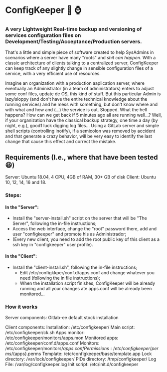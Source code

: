 # ConfigKeeper :floppy_disk: :watch:
### A very Lightweight Real-time backup and versioning of services configuration files on Development/Testing/Acceptance/Production servers.

That's a little and simple piece of software created to help SysAdmins in scenarios where a server have many "roots" and *shit can happen*.
With a classic architecture of clients talking to a centralized server, ConfigKeeper can keep track of any slightly change in sensible configuration files of a service, with a very efficient use of resources.

Imagine an organization with a production aaplication server, where eventually an Administrator (in a team of administrators) enters to adjust some conf files, update de OS, this kind of stuff.
But this particular Admin is lazy/sloppy (and don't have the entire technical knowledge about the running services) and he mess with something, but don't know where and with what and how and (...) the service is out. Stopped.
What the hell happens? How can we get back if 5 minutes ago all are running well...? Well, if your organization have the classical backup strategy, one time a day (by night, e.g.), good1 luck digging log files...
Using a GitLab server and simple shell scripts (controlling inotify), if a semicolon was removed by accident and that generate a crazy behavior, will be very easy to identify the last change that cause this effect and correct the mistake.

## Requirements (I.e., where that have been tested :laughing:)
Server: Ubuntu 18.04, 4 CPU, 4GB of RAM, 30+ GB of disk
Client: Ubuntu 10, 12, 14, 16 and 18.

### Steps:
#### In the "Server":
*  Install the "server-install.sh" script on the server that will be "The Server", following the in-file instructions;  
  * Access the web interface, change the "root" password there, add and user "configkeeper" and promote his as Administrador;
  * (Every new client, you need to add the root public key of this client as a ssh key in "configkeeper" user profile).
#### In the "Client":
* Install the "client-install.sh", following the in-file instructions;
  * Edit /etc/configkkper/conf.d/apps.conf and change whatever you need (following the in file instructions);
  * When the installation script finishes, ConfigKeeper will be already running and all your changes ate apps.conf will be already been monitored...

### How it works





Server components:
Gitlab-ee default stock installation

Client components:
Installation:     /etc/configkeeper/
Main script:      /etc/configkeeper/ck.sh
Apps monitor:     /etc/configkeeper/monitors/apps.mon
Monitored apps:   /etc/configkeeper/conf.d/apps.conf
Monitors:         /etc/configkeeper/monitors/${apps}.conf
Permissions:      /etc/configkeeper/perms/${apps}.perms
Template:         /etc/configkeeper/base/template.app
Lock directory:   /var/lock/configkeeper/
PIDs directory:   /tmp/configkeeper/
Log File:         /var/log/configkeeper.log
Init script:      /etc/init.d/configkeeper
